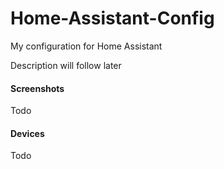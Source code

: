 # Home-Assistant-Config
My configuration for Home Assistant

Description will follow later

#### Screenshots

Todo

#### Devices

Todo
